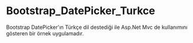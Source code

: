 # Bootstrap_DatePicker_Turkce
Bootstrap DatePicker'ın Türkçe dil destediği ile Asp.Net Mvc de kullanımını gösteren bir örnek uygulamadır.
